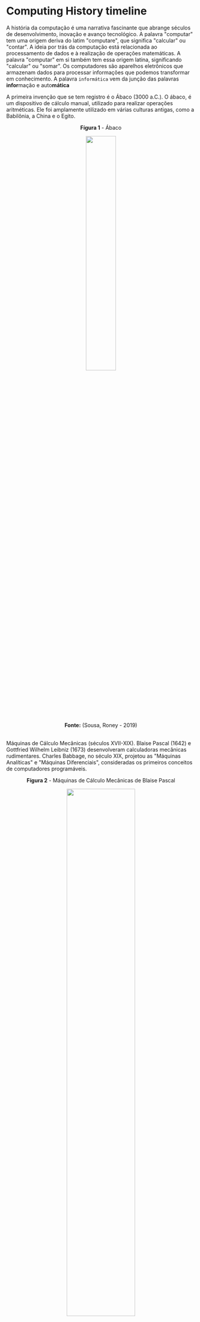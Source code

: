 # Computing History timeline

A história da computação é uma narrativa fascinante que abrange séculos de desenvolvimento, inovação e avanço tecnológico. A palavra "computar" tem uma origem deriva do latim "computare", que significa "calcular" ou "contar". A ideia por trás da computação está relacionada ao processamento de dados e à realização de operações matemáticas. A palavra "computar" em si também tem essa origem latina, significando "calcular" ou "somar". Os computadores são aparelhos eletrônicos que armazenam dados para processar informações que podemos transformar em conhecimento. A palavra `informática` vem da junção das palavras **infor**mação e auto**mática**

A primeira invenção que se tem registro é o Ábaco (3000 a.C.). O ábaco, é um dispositivo de cálculo manual, utilizado para realizar operações aritméticas. Ele foi amplamente utilizado em várias culturas antigas, como a Babilônia, a China e o Egito.

<div align="center">
    <p><b>Fígura 1</b> - Ábaco</p>
    <img src="image-15.png" height=40% width=40%/> 
    <div><b>Fonte:</b> (Sousa, Roney - 2019)</div>
</div>
<br/>

Máquinas de Cálculo Mecânicas (séculos XVII-XIX). Blaise Pascal (1642) e Gottfried Wilhelm Leibniz (1673) desenvolveram calculadoras mecânicas rudimentares. Charles Babbage, no século XIX, projetou as "Máquinas Analíticas" e "Máquinas Diferenciais", consideradas os primeiros conceitos de computadores programáveis.

<div align="center">
    <p><b>Fígura 2</b> - Máquinas de Cálculo Mecânicas de Blaise Pascal</p>
    <img src="image-16.png" height=60% width=60%/> 
    <div><b>Fonte:</b> ( Gugik, Gabriel - 2019)</div>
</div>
<br/>

<div align="center">
    <p><b>Fígura 3</b> - Máquinas de Cálculo Mecânicas de Leibniz</p>
    <img src="image-17.png" height=60% width=60%/> 
    <div><b>Fonte:</b> ( Gugik, Gabriel - 2019)</div>
</div>
<br/>

<div align="center">
    <p><b>Fígura 4</b> - Tabuladora  de Herman Hollerith</p>
    <img src="image-19.png" height=40% width=40%/> 
    <div><b>Fonte:</b> ( Gugik, Gabriel - 2019)</div>
</div>
<br/>

<div align="center">
    <p><b>Fígura 5</b> - Máquinas analítica de Charles Babbage</p>
    <img src="image-18.png"/> 
    <div><b>Fonte:</b> ( Gugik, Gabriel - 2019)</div>
</div>
<br/>

Teoria da Computação (1930): O matemático britânico Alan Turing formulou a Máquina de Turing, um modelo teórico de um computador, que desempenhou um papel crucial na fundação da ciência da computação.

Segunda Guerra Mundial (1939-1945): Durante a guerra, os britânicos desenvolveram a Colossus, a primeira máquina de computação eletrônica, para decifrar códigos alemães. Nos EUA, o ENIAC (Electronic Numerical Integrator and Computer) foi concluído em 1945, sendo o primeiro computador eletrônico de grande escala.

Era dos Transistores (década de 1950): Os transistores, mais eficientes e confiáveis do que as válvulas, começaram a substituir esses componentes nos computadores. Isso resultou em computadores menores, mais rápidos e mais acessíveis.

Desenvolvimento de Linguagens de Programação (década de 1950): Linguagens como Fortran e COBOL foram desenvolvidas para facilitar a programação e tornar os computadores mais acessíveis a uma gama maior de pessoas.

Era dos Circuitos Integrados (década de 1960): A invenção dos circuitos integrados permitiu que muitos componentes eletrônicos fossem integrados em um único chip, aumentando ainda mais a potência dos computadores e reduzindo seu tamanho.

Desenvolvimento dos Microprocessadores (década de 1970): A Intel lançou o primeiro microprocessador, o Intel 4004, em 1971, marcando o início da era dos computadores pessoais.

Computadores Pessoais (década de 1980): O lançamento do IBM PC em 1981 popularizou os computadores pessoais. A Apple também lançou o Macintosh na mesma época.

Expansão da Internet (década de 1990): O surgimento da World Wide Web e o desenvolvimento de navegadores como o Netscape Navigator tornaram a Internet amplamente acessível ao público.

Era Moderna (século XXI): Avanços contínuos em hardware e software levaram ao desenvolvimento de dispositivos móveis, computação em nuvem, inteligência artificial, aprendizado de máquina e tecnologias emergentes.

Essa é uma visão geral simplificada, e a história da computação é repleta de inovações, contribuições e avanços de inúmeras pessoas ao redor do mundo. O campo continua a evoluir rapidamente, moldando a maneira como vivemos, trabalhamos e nos comunicamos.

Os computadores gigantes que ocupavam salas inteiras e necessitavam do auxílio de humanos nasceram lá pela década de 1950. Nessas primeiras máquinas, as tarefas eram realizadas por técnicos, os quais ditavam o que seria realizado através do próprio hardware.

<div align="center">
    <p><b>Fígura 6</b> - Eniac</p>
    <img src="image.png" height=90% width=90%/> 
    <div><b>Fonte:</b> (Wikipedia)</div>
</div>
<br/>

<div align="center">
    <p><b>Fígura 7</b> - Eniac</p>
    <img src="image-20.png" height=90% width=90%/> 
    <div><b>Fonte:</b> (Wikipedia)</div>
</div>
<br/>

Um funcionário era contratado especialmente para ativar e desativar chaves, as quais serviam para indicar se um componente devia ficar ligado ou desligado. Ao desligar uma chave, por exemplo, a informação corria por metros ou quilômetros de fio e acendia uma luz, indicando que determinada função estava desativada.

Nessa época, era comum que uma pessoa projetasse e programasse um computador. Apesar de funcionar para as tarefas necessárias, esses PCs necessitavam sempre da intervenção humana e não podiam usar rotinas programadas. A história mudou com o primeiro SO.

1969 - UNIX
Disponível
Código fechado
Na década de 1960, uma equipe de desenvolvedores da AT&T Bell Labs resolveu trabalhar em um software mais objetivo e simplificado do que aquele que era utilizado nos mainframes da época. Após alguns anos, mais precisamente em 1969, o resultado foi o sistema operacional proprietário apelidado de UNIX (Serviço de Computação e Informação Uniplexada).

De início, o sistema foi programado especificamente para um tipo de máquina, mas, em 1973, o software foi recodificado para a linguagem C. Apesar de se tratar de um software com código fechado, a AT&T forneceu cópias para universidades.

1977 - BSD
Indisponível
Inicialmente: código fechado
Atualmente: código aberto
Em 1977, o UNIX teve seu primeiro descendente. Ainda que tivesse características próprias, o BSD estava claramente ligado com seu antecessor, visto que utilizava parte do código-fonte e do design do sistema que foi criado pela AT&T. De início, o sistema era apenas uma extensão do UNIX e agregava algumas poucas funcionalidades.

Assim como seu “pai”, o BSD também adotou a ideia do código fechado (algo que foi mudado décadas depois), mas isso não era exatamente um problema, visto que ele era voltado para o uso em universidade e máquinas de grande porte.

1978 - Apple DOS
Indisponível
Código fechado
O primeiro sistema operacional da Apple veio para equipar os computadores Apple II. Como o próprio nome sugere, este era um sistema que funcionava em discos (época em que não existiam os HDs).

Esse software, que foi desenvolvido por terceiros, era bem rudimentar e contava apenas com alguns componentes básicos: um gerenciador de arquivos, um catálogo, funções para abrir e remover dados, um programa de inicialização e alguns outros elementos.

1979 - Atari DOS
Indisponível
Código fechado
Você provavelmente deve associar este nome com o video game, mas o nome também foi usado para batizar o sistema e os computadores da famosa fabricante de consoles. O software Atari DOS foi usado em toda a família de computadores domésticos de 8-bits da marca.

Assim como os demais sistemas da época, o Atari DOS era muito limitado e trazia algumas ferramentas bem básicas no menu principal. Ele recebeu uma série de atualizações ao longo dos anos, mas seus códigos não chegaram até a atualidade.

1980 - Apple SOS
Indisponível
Código fechado
Com o sucesso de vendas do Apple II, a fabricante, naturalmente, resolveu apostar no Apple III e, consequentemente, necessitou de um sistema evoluído para conquistar o consumidor. Na época, a Maçã optou por um sistema um pouco diferente do antecessor, mas as mudanças não foram tão significativas.

1980 – Xenix
Indisponível
Código fechado
Antes de sequer pensar no MS-DOS, a Microsoft trabalhou um tanto com o Unix. Na verdade, a empresa não desenvolveu o sistema, sendo que todo o desenvolvimento foi feito pela AT&T. Ainda em 1980, a empresa lançou o Xenix para os computadores Zilog Z8000 (os primórdios das máquinas de 16 bits).

Com o passar do tempo, o Xenix se tornou um dos sistemas Unix mais usados por usuários domésticos. Após alguns anos, a Microsoft vendeu os direitos para terceiras (como a Intel e a SCO), pois resolveu trabalhar com o 86-DOS.

1980 - 86-DOS (Q-DOS)
Indisponível
Código fechado
Como o próprio nome sugere, este foi um sistema operacional desenvolvido especialmente para os processadores Intel 8086. Desenvolvido pela Seattle Computer Products, este software não durou muito, pois a Microsoft comprou a ideia e resolveu transformá-lo no MS-DOS.

1981 - MS-DOS / IBM PC DOS
Indisponível
Código fechado
Como você bem deve imaginar, desde os tempos mais primórdios a Microsoft trabalha apenas com softwares. No início, a empresa fez uma parceria com a IBM para vender seu sistema junto com os PCs da empresa.

<div align="center">
    <p><b>Fígura 7</b> - Eniac</p>
    <img src="image-1.png" height=90% width=90%/> 
    <div><b>Fonte:</b> (Wikipedia)</div>
</div>
<br/>

O software foi muito bem aceito e recebeu modificações ao longo dos anos. Já na versão 2.0, o MS-DOS suportava HDs de 10 MB e estrutura de arquivos “em árvore”. Na próxima etapa, a Microsoft adicionou o FAT16 e suporte para redes. Assim foi o começo do que hoje é o Windows.

1981 – Pilot
Indisponível
Código fechado
A Apple e a Microsoft estavam fazendo grandes progressos com seus softwares, mas foi a Xerox que lançou o primeiro sistema operacional com interface gráfica. A empresa criou o mouse e lançou o Xerox Star para oferecer uma experiência completa para o consumidor.

Apesar de fazer um progresso significativo, o sistema Pilot não foi um sucesso comercial, talvez porque ele era algo isolado e custava muito caro.

1982 – SunOS
Indisponível
Código fechado
Usando o BSD como base, a Sun Microsystems criou seu próprio sistema operacional. O software foi desenvolvido para ser comercializado junto aos servidores e estações de trabalho criados pela companhia. Ele durou um bom tempo e continuou evoluindo, até que a desenvolvedora mudou seu nome para Solaris.

1983 - Apple ProDOS
Indisponível
Código fechado
Depois de tantos projetos, a Apple lançou um sistema mais profissional. Esse novo software foi baseado no Apple SOS e teve alguns problemas que outros sistemas não apresentavam. Todavia, com o lançamento da suíte AppleWorks, a Maçã conseguiu chamar a atenção dos consumidores.

1983 - Lisa OS
Indisponível
Código fechado
Também baseado no antigo Apple SOS, este sistema chegou com uma série de correções e impressionou com sua capacidade de trabalhar com múltiplas tarefas e o recurso de memória virtual. Esses foram aspectos importantes para o software funcionar bem com uma interface gráfica revolucionária.

Além de oferecer as típicas características que existiam no Pilot, o Lisa OS chegou para tornar a usabilidade mais agradável para quem usava o computador em casa. Com um menu superior, a Apple conseguiu conquistar o público.

1984 - HP-UX
Disponível
Código fechado
A Hewlett-Packard já estava há alguns anos no ramo da computação, mas ela demorou a apostar em um sistema operacional próprio. O HP-UX foi o primeiro a trazer um gerenciador de unidades lógicas e listas de controle de acesso. O sistema deu certo e até hoje é uma plataforma Unix disponível para grandes servidores.

1984 - Mac OS
Indisponível
Código fechado
Depois de acertar na interface, a Apple resolveu simplificar as coisas para o consumidor. Muitos dos comandos que amedrontavam os usuários foram removidos e substituídos por gestos do mouse. Este era o começo da era dos computadores “amigáveis”. O Mac OS (que originalmente tinha o nome de System) foi a base do longo sucesso da Apple.

1985 – AmigaOS
Disponível
Código fechado
A Apple estava dominando, mas a Amiga entrou de cabeça nos negócios com seu sistema proprietário. Os computadores com AmigaOS inclusive chegaram ao Brasil. Eles eram equipados com processadores Motorola e eram bem diferentes de tudo o que existia.

![Alt text](image-2.png)
(Fonte da imagem: Reprodução/AmigaOS)

Mesmo sendo um novato, em suas primeiras versões, o sistema já oferecia interface gráfica. Ele não devia muita coisa para os concorrentes, mas a corrida era difícil na época. Apesar de não ser um estouro de vendas, o AmigaOS existe até hoje e funciona em máquinas com arquitetura PowerPC.

1985 - Windows 1.0
Indisponível
Código fechado
Correndo atrás do prejuízo, a Microsoft lançou seu primeiro sistema com interface gráfica e suporte para múltiplas tarefas. O software da MS copiou algumas coisas do Macintosh, mas ele era bem diferente em diversos aspectos. Este sistema rodava sobre o MS-DOS, mas já trazia alguns drivers avançados para melhorar a usabilidade.

1985 - RISC/os
Indisponível
Código compartilhado
Após diversos sistemas baseados no Unix, alguns começaram a misturar elementos do código-base com os de outros softwares. O RISC/os, por exemplo, trazia elementos do BSD e algumas características do UNIX. Este foi um dos primeiros sistemas com arquitetura de 64 bits, mas ele não deu muito certo e logo foi descontinuado.

1986 – GEOS
Disponível
Código fechado
Conforme os anos passavam, mais empresas adotaram a ideia da interface gráfica para sistemas. O GEOS foi um software da Berkeley Softworks que equipou computadores Commodore. Ele já vinha com um processador de textos e um programa para desenhos. O último descendente deste SO apareceu em 2009, mas ele ainda é muito rudimentar.

1986 - LynxOS
Disponível
Código fechado
Tentando fugir do trivial, este sistema chegou para oferecer processamento de operações em tempo real. Em vez de usar dados temporários, o LynxOS trabalhava para oferecer resultados imediatos. Ele é um sistema bem comum para aviação, telecomunicações, controle de processos industriais e outras atividades.

1987 - MINIX
Disponível
Código aberto
Depois de tantas versões do Unix voltadas a grandes empresas e sistemas domésticos, um homem chamado Andrew S. Tanenbaum lançou um software simplificado para fins educacionais. O MINIX foi uma das inspirações para o lançamento do aclamado Linux.

1987 - OS/2
Indisponível
Código fechado
Depois do MS-DOS e do Windows, a Microsoft e a IBM estavam pensando em lançar um sistema mais evoluído. O Operating System/2 trazia uma interface gráfica mais evoluída. Ele foi criado especialmente para os novos computadores da IBM e depois de algum tempo a Microsoft saiu do projeto.

1987 - Windows 2.0
Indisponível
Código fechado
Enquanto dava alguma atenção ao OS/2, a Microsoft ainda desenvolvia em paralelo o Windows 2.0. A nova versão do sistema começava a dar alguns passos para chegar ao que conhecemos hoje. Agora, as janelas podiam se sobrepor umas às outras e já existiam os recursos maximizar e minimizar.

1988 - A/ROSE e System 6
Indisponível
Código fechado
A Apple continuou investindo em seu sistema, mas o System 6 não foi o melhor movimento da empresa. Ele trouxe alguns recursos pouco inteligentes (como o MacroMaker que servia para automatizar as atividades) e não mostrou grande evolução.

Ao mesmo tempo, a Apple apostou em um sistema que rodava na plataforma de coprocessamento do Macintosh. O A/ROSE deveria facilitar a introdução de novos hardwares nos computadores da Maçã, mas, infelizmente, o sistema tinha uma série de problemas.

1989 – NeXTSTEP
Indisponível
Código fechado
Depois que saiu da Apple, Steve Jobs fundou a NeXT. Sua nova empresa desenvolveu o sistema NeXTSTEP, o qual era baseado no Unix e contava com códigos do BSD. O sistema já vinha com interface gráfica, um dock (tal qual o dos futuros sistemas da Apple), widgets 3D, comandos para arrastar itens e ícones totalmente coloridos. Esse foi o começo do OS X.

![Alt text](image-3.png)
(Fonte da imagem: Reprodução/Wikipedia)

1990 - Windows 3.0
Indisponível
Código fechado
O Windows 3.0 apresentou algumas evoluções, principalmente no que diz respeito ao suporte de hardware. Este sistema era capaz de trabalhar com os processadores Intel 8086/8088, 80286 e 80386. Além disso, ele era compatível com adaptadores gráficos de 256 cores. Foi um sistema usado por muitos brasileiros.

1991 - Linux
Disponível
Código aberto e livre
Finalmente, depois de vinte e tantos anos de história, nasceu o Linux. Apesar de não ser o sistema preferido de muitos, o pinguim foi um dos mais importantes da história, visto que trazia código livre e aberto.

De início, o sistema de Linus Torvalds aproveitou bibliotecas e aplicações do GNU. O curioso desse sistema é que ele não se popularizou como uma plataforma única. Desde o começo, Torvalds distribuiu o Kernel do sistema de forma gratuita, garantindo que diversos outros sistemas pudessem ser desenvolvidos e oferecer novas experiências para os usuários.

![Alt text](image-4.png)
(Fonte da imagem: Divulgação/Larry Ewing, Simon Budig, Anja Gerwinski)

O Linux continua em desenvolvimento constante, sendo que seu núcleo principal é atualizado para englobar novas tecnologias e melhorias. O principal destaque desse software é que ele somente evoluiu e não precisou se preocupar com interface gráfica e outros adicionais. Atualmente, o sistema está na versão 3.11.

1991 - System 7
Indisponível
Código fechado
O lançamento do System 7 (ou Mac OS 7) foi uma etapa importante na história da Apple. Esse sistema já veio consolidado e agregou uma série de novos recursos para o utilizador. Graças à evolução também dos componentes de hardware e periféricos, esse software agradou aos consumidores. Ele foi o primeiro sistema da Apple a ser disponibilizado em CD.

1991 - BeOS
Disponível (como Haiku)
Código fechado
Pensando nas possibilidades de explorar arquivos de multimídia e trabalhar com imagens e vídeos, a Be desenvolveu o BeOS. O sistema da Be veio para competir diretamente com o Windows e o Mac OS. Assim como os concorrentes, ele também trabalhava com janelas, menus e outros recursos. O projeto acabou, mas ele continua disponível como Haiku.

1991 - Workplace OS
Indisponível
Código fechado
De tempos em tempos, a IBM tentava criar novos sistemas para seus computadores. Desta vez, a companhia apostou em uma plataforma para rodar quase tudo. O Workplace OS era capaz de executar programas de DOS, OS/2, AIX, Windows e outros.

Ele era baseado na arquitetura PowerPC e trazia parte dos códigos do UNIX. Foi descontinuado devido ao desempenho insatisfatório e à baixa aceitação do público.

1992 - Windows 3.1
Indisponível
Código fechado
O Windows 3.1 uma interface de rede mais bem desenvolvida, com melhor suporte para a execução de arquivos multimídia e fontes TrueType. Em apenas dois meses, a versão 3.1 vendeu 3 milhões de cópias. Ele foi um sistema muito popular no Brasil na década de 1990.

1992 – Solaris
Disponível
Código fechado
Dando continuidade ao SunOS, a Sun Microsystems lançou o Solaris. O novo sistema também era baseado no UNIX e, para dar continuidade a sua ideia original, a Sun continuou focando em servidores e estações de trabalho. Assim como os demais sistemas, o Solaris trazia uma interface gráfica própria e um ambiente de trabalho evoluído.

1993 – Debian
Disponível
Código aberto e livre
Dois anos depois do nascimento do Linux, surgiu um dos maiores sistemas de todos os tempos. O Debian chegou com os dois pés no peito das companhias gigantes mostrando tudo que o Pinguim tinha a oferecer. O sistema da Debian Project reunia o Kernel do Linux (uma adaptação de uma versão prévia conhecida com SLS) e as ferramentas do GNU.

Um dos grandes destaques dele foi o apoio às mais diferentes arquiteturas. O Debian roda em x86, x64, PowerPC, SPARC, ARM, MIPS, S390 e IA-64. Devido à versatilidade, o sistema ganhou muitos descendentes, incluindo o Ubuntu. Atualmente, ele tem uma base gigante de dados e pode se adaptar facilmente a quaisquer necessidades. É um dos sistemas Linux mais usados.

1993 – FreeBSD, NetBSD
Disponível
Código aberto
Nessa época, a corrida de sistemas operacionais estava cada vez mais insana. Todos tinham novas ideias e queriam entrar no mercado. Em 1993, a Berkeley Software Distribution lançou o NetBSD, e a companhia The FreeBSD Project disponibilizou o FreeBSD. Os dois sistemas ainda existem e são gratuitos.

1993 – Slackware
Disponível
Código aberto e livre
Paralelamente com o Debian, nasceu outra grande versão do Linux. O Slackware também era baseado no SLS e no Kernel do Linux. Ele chegou para oferecer facilidade com alguns scripts. Considerando o longo tempo de evolução, essa distribuição também tem uma enorme base de dados e ganhou muitos descendentes.

1994 - Copland (System 8)
Indisponível
Código fechado
A oitava versão do sistema da Apple viria para trazer mais segurança e melhorar o sistema multitarefa. Ocorre, no entanto, que o software teve uma vida muito curta, visto que a Apple logo adquiriu a NeXT e começou a trabalhar em um novo sistema.

1994 - SUSE
Disponível
1995 - Red Hat
Disponível
1995 - Windows 95
Indisponível
Código fechado
O Windows 95 foi tão importante que acabou definindo alguns padrões. A forma como o desktop é organizado, a qual ainda é utilizada no Windows 7 e 8, o Menu Iniciar (que só foi removido na última versão do Windows), a barra de tarefas e o Windows Explorer foram novidades que facilitaram a utilização do sistema.

![Alt text](image-5.png)
(Fonte da imagem: Reprodução/Wikipedia)

Depois de algumas atualizações, o Windows 95 passou a suportar a leitura de dispositivos USB, o navegador Internet Explorer (que jamais saiu do sistema da Microsoft) e outras funções. Este sistema foi o responsável por tornar o Windows o sistema mais usado do mundo.

1996 - Rhapsody
Indisponível
Código fechado
Enquanto trabalhava no NeXTSTEP, a Apple resolveu lançar um sistema intermediário para agradar seus usuários. O Rhapsody era um software adaptado do OPENSTEP e tinha uma interface muito parecida com a do Mac OS. Sua vida não foi tão curta, pois a empresa demorou em lançar o OS X

1997 - Symbian
Disponível
Um dos primeiros sistemas mobile foi o Symbian. Ele equipou uma série de celulares da Nokia e de outras fabricantes. Durante mais de dez anos, o software foi atualizado para se adaptar as tendências mais recentes. O sistema acabou morrendo (mas ainda há suporte) nas mãos da Nokia.

1998 - Windows 98
Indisponível
Substituindo o Windows 95, a nova versão do sistema também era capaz de rodar programas de 16 e 32 bits. Seus principais diferenciais eram o suporte já nativo para dispositivos USB e para drivers mais avançados. Além disso, ele vinha com o DirectX 5, que garantia a execução de jogos mais avançados.

1998 - Mandrake (Mandriva)
Disponível
1999 - Windows 98 SE
Indisponível
Código fechado
Como o próprio nome sugere, a Segunda Edição do Windows 98 veio para corrigir as falhas do antecessor. As melhorias foram realizadas na comunicação de rede, no suporte para drivers e na atualização do DirectX.

1999 - Yellow Dog Linux
Disponível
Apesar de ser desconhecido por muitos, o Yellow Dog Linux é um sistema de código aberto e livre que continua bem vivo. Essa versão do Pinguim é exclusiva para arquiteturas PowerPC. Ele utiliza boa parte do código do Red Hat e traz alguns softwares instalados por padrão.

![Alt text](image-6.png)
(Fonte da imagem: Reprodução/Wikipedia)

Devido a sua arquitetura, o sistema precisa usar versões alternativas do Flash e de outros programas. Esse foi também um dos poucos sistemas Linux que funcionava perfeitamente no PlayStation 3. A última versão, lançada em 2012, ainda contava com o Kernel 2.6 do Linux.

2000 - Windows 2000
Indisponível
Código fechado
Desenvolvido especialmente para servidores e clientes de rede, o Windows 2000 (NT 5.0) suportava o NTFS 3.0, sistema de encriptação de arquivos e outros recursos avançados. Ele foi substituído pelo Windows 2003.

2000 - Windows ME
Indisponível
Código fechado
A Microsoft vinha acertando em suas apostas, mas ela provou que podia dar grandes mancadas. O Windows ME foi o sistema com a maior quantidade de bugs que a empresa lançou. Além de ser lento, ele focava apenas em alguns recursos visuais que não ajudaram o sistema a ficar vivo por muito tempo.

2000 - Knoppix
Disponível
Entre tantas versões de Linux, o Knoppix recebeu certa atenção na época de seu lançamento. Baseado no Debian, o sistema chegou para oferecer os recursos do sistema livre sem a necessidade de realizar uma instalação. Bastava colocar o CD do Knoppix no PC e começar a desfrutar de um Linux muito leve.

2001 - Windows XP
Indisponível (suporte acaba a partir de 2014)
Código fechado
Devido ao desastre do Windows ME, a Microsoft caprichou no Windows XP. Este foi, provavelmente, o sistema mais usado por todos. Ele teve sua interface completamente remodelada, trouxe uma série de novos recursos para redes, DirectX 8.1, suporte avançado para múltiplos usuários, novos recursos de segurança e muito mais. Esse sistema ganhou muitas atualizações.

![Alt text](image-7.png)
(Fonte da imagem: Reprodução/Wikipedia)

2001 - OS X
Indisponível
Código fechado
Após tantos anos trabalhando em seu sistema próprio, a Apple finalmente lançou um sistema baseado no UNIX. O OS X veio para revolucionar a história da companhia. Desde o lançamento desse sistema, a Apple vem apenas realizando melhorias e não lançou uma versão totalmente nova.

O Mac OS X, como também era chamado, trazia memória protegida, o dock (semelhante ao que é usado até hoje), o terminal, um cliente de email, suporte para OpenGL e outros tantos recursos.

2002 - Gentoo Linux
Disponível
2003 - Fedora
Disponível
2003 - Kurumin
x86 e x64
Descontinuado
Código aberto
Entre tantas versões de Linux, uma, em específico, recebeu atenção especial dos brasileiros: o Kurumin. O sistema criado por Carlos E. Morimoto foi criado com base no Debian e aproveitou a característica de funcionamento direto pelo CD (algo que foi introduzido Knoppix).

Além dessa funcionalidade, o Kurumin ficou famoso por trazer alguns recursos automáticos. O sistema contava com o “ClicaAki” (o Painel de Controle do Kurumin), que, na verdade, era uma loja simplificada que baixava e instalava os programas em poucos cliques.

![Alt text](image-8.png)
(Fonte da imagem: Reprodução/Wikipedia)

Infelizmente, o Kurumin foi descontinuado em 2009. A última versão do sistema foi a NG 8, a qual era baseada no Ubuntu 8. Este foi um sistema que vai deixar saudades.

2004 - Ubuntu
i486, x86, x64 e ARM
Disponível
Atualizações em desenvolvimento
Código aberto e gratuito
Depois de 13 anos da invenção do Linux, nasce o sistema que, hoje, é o mais popular com a cara do Pinguim. Baseado no Debian, esse sistema deixou as coisas mais amigáveis para o usuário. O Ubuntu recebe duas atualizações anuais e conta com suporte avançado para os mais variados tipos de hardware (incluindo placas NVIDIA e AMD).

2004 - Mac OS X Tiger
IA-32, x86-64 e PowerPC
Disponível
Código fechado (com componentes de código aberto)
Este foi o primeiro sistema da Apple a suportar os processadores da Intel. Em quatro anos de desenvolvimento, a Maçã adicionou a seu sistema os seguintes recursos: Dashboard, Smart Folders, Spotlight e outras ferramentas.

2006 - Linux Mint
i486, x86 e x64
Disponível
Código aberto e gratuito
2006 - OpenSUSE
IA-32, x86 e x64
Disponível
Código aberto e gratuito
2006 - Windows Vista
IA-32, x86 e x64
Disponível
Código fechado
Tentando inovar, a Microsoft acabou dando outra mancada. O Windows Vista veio para criar uma nova experiência e atrair os usuários do Windows XP. Por conta de uma série de problemas de desempenho, o sistema não obteve sucesso na missão. Apesar disso, alguns recursos (como o Windows Search e o Windows Aero) foram inovações que ajudaram no desenvolvimento do sistema sucessor.

2007 - iOS
ARM e arquiteturas proprietárias
Disponível
Atualizações em desenvolvimento
Código fechado
A grande revolução no mercado de celular ocorreu quando a Apple lançou o famoso iPhone. Na época, não havia nada semelhante ao smartphone e sistema da Maçã. O iOS foi criado com base no OS X e introduziu ao mundo recursos de fácil uso. Recentemente, o sistema passou por uma reformulação em seu visual e continua dando passos largos na introdução de novos recursos.

2008 - OpenSolaris
SPARC, IA-32, x86, x64, PowerPC, System z on z/VM e ARM
Descontinuado
Código aberto e gratuito
2008 - Android
ARM, x86, MIPS e i.MX
Disponível
Atualizações em desenvolvimento
Código aberto (com drivers proprietários)
Anteriormente desenvolvido pela Android Inc., o Android foi adquirido pela Google ainda em 2005. De lá para cá, a gigante das buscas veio trabalhando para conquistar o mercado móvel. Hoje, o Android é o sistema portátil mais usado do mundo, sendo que ele vem ganhando destaque por ser pioneiro no lançamento de diversos recursos. A versão mais recente é a 4.3, que já traz suporte para o Open GL ES 3.0.

2009 - WebOS
ARM
Disponível
Código aberto
2009 - Windows 7
IA-32, x86 e x64
Disponível
Código fechado
Considerando as decepções do Windows Vista, a Microsoft novamente resolveu correr atrás do prejuízo. O Windows 7 vem para corrigir todos os problemas do antecessor e oferecer desempenho acima de tudo. O sistema não alcançou a apreciação que o Windows XP teve, mas conseguiu conquistar o público.

2009 - Mac OS X Snow Leopard
x86 e x64
Disponível
Código fechado (com componentes de código aberto)
Diferente das atualizações prévias do OS X, o Snow Leopard veio para melhorar a programação básica do sistema. O Finder e o Safari ficaram mais rápidos e o sistema apresentou respostas imediatas. Parte dessa evolução foi o término do suporte para a arquitetura PowerPC.

2010 - Windows Phone
ARM
Disponível
Código fechado
Depois de insistir longos anos no Windows Mobile (que era apenas uma versão mal-adaptada do sistema para desktop), a Microsoft remodelou seu sistema para portáteis. O Windows Phone conta com ícones grandes, tiles, um design muito limpo e compatibilidade com APIs modernas para a execução de jogos tridimensionais.

(Fonte da imagem: Tecmundo/Baixaki)

2010 - Bada
ARM
Substituído pelo Tizen
Código misto (aberto e proprietário)
Cansada de usar sistemas genéricos, a Samsung tentou criar um para sua linha especial de aparelhos. A ideia não foi muito boa e a fabricante coreana cada vez mais vem apostando no Android. O sistema foi descontinuado para focar no desenvolvimento do Tizen.

2011 - Chrome OS
x86 e ARM
Disponível
Código aberto
Recursos na nuvem
Após conquistar o sistema de dispositivos móveis, a Google enxergou uma brecha no mercado de desktops. Em vez de insistir na computação local, a empresa criou um software que utiliza recursos na nuvem. O Chrome OS é desenvolvido pela Google e está disponível nos Chromebooks, mas há uma versão de código aberto chamada Chromium OS que pode ser testada em outros computadores.

2011 - Mac OS X Lion
x86 e x64
Disponível
Código fechado (com componentes de código aberto)
Aproveitando algumas características do iOS, a Apple evoluiu o sistema para computadores. No Lion, o Launchpad foi um dos grandes recursos que facilitou o acesso às aplicações. Outra novidade foi o salvamento automático do estado do computador e dos documentos.

(Fonte da imagem: Reprodução/Apple)

2012 - Tizen
x86 e ARM
Disponível
Código misto (aberto e proprietário)
Depois de tentar batalhar no segmento móvel apostando no Bada, a Samsung resolveu apostar em um projeto mais ousado. Desenvolvido em parceria com a Intel e a Linux Foundation, o Tizen promete oferecer bom desempenho, compatibilidade com aplicativos de Android e interface agradável. Confira nossas primeiras impressões clicando aqui.

2012 - Windows 8
x86, x64, IA-32 e ARM
Disponível
Atualizações em desenvolvimento
Código fechado
Pensando em migrar para o setor dos tablets e revolucionar a forma como as pessoas usam os PCs, a Microsoft apostou em uma reformulação de seu sistema. Aproveitando elementos do Windows Phone, o novo Windows 8 trouxe um novo Menu Iniciar. Além disso, ele mantém a compatibilidade com os antigos programas e traz suporte para novos apps.

(Fonte da imagem: Reprodução/Microsoft)

2013 - Ubuntu Touch
x86 e ARM
Em desenvolvimento
Código aberto
Tal qual a Microsoft, a Apple e a Google, a equipe do Ubuntu também decidiu criar seu próprio sistema para smartphones e tablets. O Ubuntu Mobile OS (também conhecido como Ubuntu Touch) impressionou com seu visual inovador e funcionalidades que podem garantir experiências similares entre diferentes dispositivos. O sistema deve ser lançado em breve.

2013 - Firefox OS
ARM
Em desenvolvimento
Código aberto
Depois de tantos anos trabalhando com navegadores, a Mozilla entra de cabeça no mercado mobile. O Firefox OS é um sistema enxuto focado em HTML5 que visa conquistar os consumidores que buscam smartphones mais baratos. Você pode conferir nossas primeiras impressões clicando aqui.

(Fonte da imagem: Reprodução/Mozilla)

2013 - Xbox OS
x86
Em desenvolvimento
Código fechado
Adotando parte do código do Windows, o Xbox OS será o sistema que equipará o Xbox One. Ainda não há detalhes precisos sobre o software deste video game, mas é sabido que ele terá seu código enxuto para focar na execução do Direct3D e nos recursos especiais do console.

2013 - Orbis OS
x86
Em desenvolvimento
Código fechado
Encerrando nosso artigo, temos outro sistema voltado a video games. Apesar de ainda não estar disponível para público, já temos alguns detalhes sobre o Orbis OS. O sistema do PlayStation 4 será baseado no FreeBSD e vai oferecer ferramentas incrivelmente adaptadas para a jogatina, edição de vídeos e conectividade com a web.

## SO Unix

A história do Unix remonta à década de 1960, no Laboratório Bell da AT&T (American Telephone and Telegraph Company), nos Estados Unidos. O desenvolvimento do Unix está fortemente ligado aos nomes de Ken Thompson, Dennis Ritchie, e outros colaboradores do laboratório. Aqui estão os principais marcos na história do Unix:

Início (1960-1970):

Em 1969, Ken Thompson iniciou o desenvolvimento do Unix no Laboratório Bell da AT&T. Ele estava inicialmente trabalhando em um projeto chamado Multics (Multiplexed Information and Computing Service), mas devido a limitações e restrições, ele começou a trabalhar em seu próprio sistema operacional.
Desenvolvimento (1970-1973):

Ken Thompson e Dennis Ritchie, entre outros, continuaram a desenvolver o Unix. Eles reescreveram o sistema em linguagem de programação C, o que facilitou a portabilidade do sistema para diferentes arquiteturas de hardware. A mudança para C também permitiu um desenvolvimento mais eficiente e rápido do sistema.
Versões e Distribuições (1973-1983):

A primeira versão do Unix foi lançada internamente no Laboratório Bell em 1971. A terceira versão, conhecida como Unix V3, foi amplamente distribuída em universidades e instituições de pesquisa. As versões subsequentes (V4, V5, etc.) seguiram, e o Unix ganhou popularidade entre acadêmicos e pesquisadores.
BSD Unix (1977):

A Universidade da Califórnia em Berkeley começou a desenvolver sua própria versão do Unix chamada BSD (Berkeley Software Distribution). O BSD Unix trouxe várias melhorias e adições ao sistema operacional.
GNU Project (1983):

Richard Stallman iniciou o Projeto GNU para desenvolver um sistema operacional completamente livre e de código aberto. Embora o kernel do GNU tenha demorado a ser desenvolvido, o projeto GNU incluiu muitos utilitários e ferramentas que se tornaram componentes essenciais do Unix.
GNU/Linux (1991):

Linus Torvalds lançou o kernel Linux em 1991. O Linux combinado com as ferramentas do Projeto GNU resultou em uma versão funcional do sistema operacional tipo Unix conhecido como GNU/Linux.
Comercialização e Variedades (1980s-1990s):

Empresas começaram a comercializar versões do Unix, cada uma com suas implementações e modificações. Entre as variantes comerciais estão o System V, HP-UX, AIX, Solaris, entre outros.
Padronização (1980s-1990s):

Várias tentativas foram feitas para padronizar o Unix, resultando nas especificações POSIX (Portable Operating System Interface) que buscavam garantir a compatibilidade entre diferentes implementações de Unix.
Open Source e Linux (1990s-2000s):

O movimento open source ganhou força, e o Linux se tornou uma opção popular de sistema operacional Unix-like. Empresas como a Red Hat e a SuSE surgiram para oferecer suporte comercial ao Linux.
Unix Hoje:

O Unix continua a ser uma influência significativa no desenvolvimento de sistemas operacionais. Suas ideias e princípios estão presentes em muitos sistemas, incluindo os sistemas operacionais BSD, GNU/Linux, macOS e outros. O Unix também desempenhou um papel fundamental na evolução da internet e no desenvolvimento de tecnologias relacionadas.

### GNU Bash

Acrônimo para "Bourne-Again SHellBash ou Shell foi idealizado por Steven Bourne em 1977. Anos depois, mais exatamente em 1984, quando o Projeto GNU precisava clonar o Unix, a equipe liderada por Brian Fox precisou de um shell.
GNU Bash ou simplesmente Bash é um interpretador de comandos, um entre os diversos tradutores entre o usuário e o sistema operacional conhecidos como shell. Acrônimo para "Bourne-Again SHell", o Bash é uma evolução retro-compatível muito mais interativa do Bourne Shell.

## SO Minix

O MINIX é um sistema operacional de computador de código aberto, baseado em Unix-like, criado pelo professor Andrew S. Tanenbaum na década de 1980. A história do MINIX está intimamente ligada à discussão sobre o design de sistemas operacionais e à famosa correspondência conhecida como a "tanenbaum-torvalds debate" entre Andrew S. Tanenbaum e Linus Torvalds, o criador do Linux.

Aqui estão alguns marcos importantes na história do MINIX:

Início do Desenvolvimento (1987): Andrew S. Tanenbaum começou a desenvolver o MINIX como um sistema operacional educacional para ensinar os princípios de sistemas operacionais aos alunos da Universidade Livre de Amsterdã.

Versão 1.0 (1987): A primeira versão do MINIX foi lançada como um livro chamado "Operating Systems: Design and Implementation", escrito por Tanenbaum. O livro incluía o código-fonte do MINIX, permitindo que os leitores o utilizassem e explorassem.

A Tanenbaum-Torvalds Debate (1992): Em uma série de postagens em grupos de discussão na Usenet, Tanenbaum e Linus Torvalds, criador do Linux, debateram sobre as abordagens de design de seus sistemas operacionais. Torvalds argumentou a favor de um núcleo monolítico (como no Linux), enquanto Tanenbaum defendeu a abordagem microkernel do MINIX.

MINIX 2 (1997): Tanenbaum lançou a versão 2 do MINIX, que incluía melhorias significativas e suporte para mais hardware. No entanto, ainda era principalmente usado para fins educacionais e não tinha a mesma visibilidade que o Linux.

MINIX 3 (2005): Uma versão mais recente do MINIX, conhecida como MINIX 3, foi lançada. Esta versão foi projetada com um foco em confiabilidade e segurança, sendo adequada para sistemas embarcados e aplicações críticas.

Impacto Educacional: Ao longo dos anos, o MINIX teve um impacto significativo na educação em ciência da computação, sendo usado em cursos de sistemas operacionais para ensinar conceitos fundamentais aos estudantes.

MINIX 3 no Livro-Texto (2016): O livro-texto "Operating Systems: Principles and Practice" de Tanenbaum e Herbert Bos foi lançado, destacando o MINIX 3 como um sistema operacional moderno e confiável.

Licença BSD (2019): Em 2019, Tanenbaum mudou a licença do MINIX 3 para a Licença BSD para permitir uma colaboração mais ampla e facilitar a integração do MINIX com outros projetos.

Embora o MINIX nunca tenha alcançado a mesma popularidade que o Linux, ele desempenhou um papel importante na educação em sistemas operacionais e contribuiu para o debate sobre arquiteturas de sistemas operacionais.

https://www.minix3.org/

Linux

A história do Linux remonta ao início da década de 1990, com o surgimento de um jovem estudante finlandês chamado Linus Torvalds. Linus estava cursando ciência da computação na Universidade de Helsinki e, insatisfeito com o sistema operacional que usava, decidiu criar seu próprio kernel. O kernel é a parte central de um sistema operacional, responsável por gerenciar os recursos do hardware.

Em 1991, Linus lançou a primeira versão do kernel do Linux, chamada de versão 0.01. Ele compartilhou seu trabalho de forma gratuita na Internet, incentivando outros desenvolvedores a contribuir para o projeto. Isso deu início a uma colaboração global que se expandiu rapidamente.

O sistema operacional em torno do kernel Linux foi construído usando o software GNU (GNU's Not Unix), um projeto de software livre iniciado por Richard Stallman. A combinação do kernel Linux com as ferramentas do projeto GNU formou o que é conhecido como sistema operacional Linux.

O modelo de desenvolvimento do Linux é baseado no código aberto, o que significa que o código-fonte do sistema operacional é livremente acessível e modificável por qualquer pessoa. Essa abordagem colaborativa permitiu que o Linux se desenvolvesse rapidamente, adaptando-se às necessidades de uma ampla variedade de usuários.

Ao longo dos anos, o Linux ganhou popularidade em diferentes áreas, desde servidores e dispositivos embutidos até sistemas de desktop. Diversas distribuições Linux foram criadas, como o Debian, Ubuntu, Red Hat, Fedora e muitas outras, cada uma adaptada para atender a diferentes requisitos e preferências dos usuários.

O Linux também é conhecido por ser estável, seguro e eficiente, tornando-se uma escolha popular para servidores e sistemas incorporados. Além disso, é frequentemente usado como sistema operacional principal em supercomputadores devido à sua capacidade de lidar com cargas de trabalho intensivas.

A filosofia do software livre e código aberto do Linux tem desempenhado um papel fundamental na sua disseminação e sucesso ao longo dos anos. O Linux continua a ser um dos sistemas operacionais mais influentes e amplamente utilizados no mundo da computação.

## IBM X Apple

A IBM tem uma longa história com sistemas operacionais, e um dos sistemas mais conhecidos associados à IBM é o IBM OS/360 e suas variantes. No entanto, nos computadores pessoais da IBM, como o IBM PC, o sistema operacional mais comum é o Microsoft Windows. A IBM também usa uma variedade de sistemas operacionais em seus servidores, como o IBM AIX (uma versão do Unix) e outros sistemas baseados em Linux.

A Apple, por outro lado, utiliza o sistema operacional macOS em seus computadores pessoais. O macOS é uma versão do Unix certificado pela Open Group. Anteriormente, a Apple também usava o sistema operacional Mac OS, que evoluiu para o macOS.

Se você puder fornecer mais detalhes ou esclarecer sua pergunta, ficarei feliz em ajudar da melhor maneira possível.

## Vale do Silício

O termo "Vale do Silício" refere-se a uma região geográfica localizada na parte sul da Baía de São Francisco, na Califórnia, nos Estados Unidos. Esta área é famosa por ser o centro global da tecnologia e inovação, abrigando muitas das maiores empresas de tecnologia do mundo.

O Vale do Silício é conhecido por ser o berço de várias empresas de tecnologia de renome, incluindo gigantes como Google, Apple, Facebook, Intel, Oracle e muitas outras. A região é um importante polo de inovação, pesquisa e desenvolvimento de tecnologia, e atrai empreendedores, investidores e profissionais de todo o mundo.

A história do Vale do Silício remonta à década de 1950, quando empresas como a Hewlett-Packard começaram a se estabelecer na área. A presença de universidades de prestígio, como a Universidade Stanford, também contribuiu para o desenvolvimento do Vale do Silício como um centro de inovação.

Além das empresas de tecnologia, o Vale do Silício também é conhecido por sua cultura empreendedora, onde startups e empresas de tecnologia emergentes buscam financiamento de investidores de risco para desenvolver e lançar novas ideias e produtos.

Em resumo, o Vale do Silício é uma região emblemática que desempenha um papel fundamental no avanço da tecnologia e da indústria de alta tecnologia.

## Os Celulares

A história do celular começa com seu primeiro lançamento em 1973, pelo engenheiro eletrônico Martin Cooper. Nos primeiros anos, os equipamentos pesavam muito e eram enormes, além de custarem gritantes US$ 4 mil. Hoje em dia, praticamente qualquer um pode ter um aparelho de baixo custo, pesando menos de 0,5 kg e menor do que a mão. Acompanhe com o TechTudo a história dos telefones celulares.

![Alt text](image-9.png)

Anos 80: os primeiros anos
O ex-empregado da Motorola Martin Cooper apresentou ao mundo o primeiro celular, o Motorola DynaTAC, em 3 de abril de 1974 (cerca de um ano após a sua criação). De pé, perto do hotel New York Hilton, ele fixou uma estação base no outro lado da rua. O feito funcionou, mas apenas quase uma década depois o telefone particular finalmente chegou a público.

Em 1984, a Motorola liberou o Motorola DynaTAC ao público. Ele continha um teclado numérico de base, um display de uma linha e uma bateria deplorável com apenas uma hora de duração em tempo de conversação e 8 horas em modo de espera. Mesmo assim, era revolucionário para a época, razão pela qual apenas os mais ricos dos ricos podiam se dar ao luxo de comprar um ou pagar para o serviço de voz que custava US$ 50 por mês, não incluindo US$ 0,40/minuto durante o pico e US$ 0,24/minuto em outros horários.

O DynaTAC 8000X tinha 33 cm de altura, 4,5 cm de largura e 8,9 cm de espessura. Pesava 794 g, e era capaz de memorizar até 30 números. A tela de LED e a bateria relativamente grande mantinham o seu design meio "encaixotado". Funcionava na rede analógica, ou seja, NMT, tendo sido descontinuado apenas em 1994.

1989: a inspiração para telefones com flip
Seis anos após o DynaTAC aparecer, a Motorola deu mais um passo, apresentando o que se tornou a inspiração para o primeiro telefone de flip. Chamado de MicroTAC, este dispositivo analógico introduziu um revolucionário projeto: nele, o dispositivo de captura de voz era dobrado sobre o teclado. Além disso, ele media apenas 9 cm de comprimento e pesava menos de 0,5 kg, tornando-o o mais leve aparelho celular já produzido.

Anos 90
Foi durante os anos 90 que o tipo de tecnologia moderna de celular que você vê todos os dias começou a se formar. As primeiras mensagens de texto, processadores de sinais digitais e de alta tecnologia (redes iDEN, CDMA, GSM) brotaram durante este período tumultuoso.

![Alt text](image-10.png)

1993: primeiro telefone PDA
Em 1993, a IBM e a BellSouth se uniram para lançar o Comunicador Pessoal Simon, o primeiro telemóvel a incluir funcionalidades de PDA. Não só poderia enviar e receber chamadas de voz, mas também servia como um livro de endereços, calculadora, pager e fax. Além disso, ele ofereceu pela primeira vez o touchscreen, que permitia que clientes usassem os dedos ou uma caneta para fazer chamadas e criar notas.

1996: primeiro telefone com flip
Meia década após o lançamento do MicroTAC, a Motorola lançou uma atualização conhecido como o StarTAC. Inspirado por seu antecessor, o StarTAC se tornou o primeiro telefone flip de verdade. Operou em redes GSM nos Estados Unidos, e incluía o suporte para mensagens de texto SMS, acrescentou funções digitais como uma agenda de contatos e foi o primeiro celular a suportar bateria de lítio. Além disso, o dispositivo pesava apenas 100 g.

1998: primeiro telefone em barra
Nokia apareceu em cena em 1998 com o telefone em barra, o Nokia 6160. Pesando apenas 160 gramas, o dispositivo ostentava um display monocromático, antena externa e uma bateria recarregável com um tempo de conversação de 3,3 horas. Por causa de seu preço e facilidade de uso, o Nokia 6160 acabou se tornando dispositivo mais vendido da Nokia da década de 90.

![Alt text](image-11.png)

1999: precursor do smartphone BlackBerry
O primeiro dispositivo celular BlackBerry apareceu no final dos anos 90 como um Pager bidirecional. Ele apresentava um teclado QWERTY completo e poderia ser usado para transmitir mensagens SMS, e-mails e páginas. Além disso, ele ofereceu um display de 8 linhas, um calendário e um organizador. Devido a uma falta de interesse em dispositivos móveis de e-mail no momento, o aparelho foi usado tão somente por aqueles indivíduos que trabalhavam na indústria corporativa.

Anos 2000: a era smartphone
O novo milênio trouxe consigo o surgimento de câmeras integradas, redes 3G/GPRS/EDGE e smartphones, bem como a divulgação final da rede celular analógica em favor do trabalho em rede digital.

![Alt text](image-12.png)

Com intuito de otimizar o tempo e trazer mais facilidades ao dia a dia, o smartphone se tornou indispensável, pois tornou possível navegar na Internet, ler e editar arquivos de textos, planilhas e acessar seus e-mails rapidamente.

2000: primeiro telefone bluetooth
O T36 Ericsson introduziu a tecnologia Bluetooth para o mundo celular, permitindo assim aos consumidores a conexão sem fio em seus telefones para seus computadores. O telefone também ofereceu conectividade no mundo inteiro através 900/1800/1900-band GSM, a tecnologia de reconhecimento de voz e Aircalendar, uma ferramenta que permitia ao consumidor receber atualizações em tempo real ao seu calendário ou agenda de contatos.

2002: primeiro smartphone BlackBerry
Em 2002 a Research in Motion (RIM) finalmente deslanchou. O PDA BlackBerry foi o primeiro a apresentar conectividade celular. Operando ao longo de uma rede GSM, o BlackBerry 5810 permitiu aos usuários enviar e-mails, organizar seus dados e preparar memorandos. Infelizmente, faltou nele um alto-falante e um microfone, ou seja, seus usuários eram obrigados a usar um fone de ouvido com um microfone acoplado.

![Alt text](image-13.png)

2002: primeiro celular com câmera
A Sanyo SCP-5300 eliminou a necessidade de comprar uma câmera, pois foi o primeiro aparelho celular a incluir uma câmera integrada com um botão dedicado ao snapshot. Infelizmente, foi limitado a uma resolução de 640×480, zoom digital de 4x e 3 m de alcance. Independente disso, os usuários do telefone podiam tirar fotos em movimento e depois enviá-las para o seu PC utilizando uma suíte de software.

2004: primeiro telefone ultra fino
Antes do lançamento do Motorola RAZR V3 em 2004, os telefones tendiam a serem grandes e volumosos. O Razr mudou isso com seus ínfimos 14 mm de espessura. O telefone também incluía uma antena interna, um teclado gravado quimicamente e azul de fundo. Era, em essência, o primeiro telefone criado para não só fornecer grande funcionalidade, mas também transmitir estilo e elegância.

2007: Apple iPhone
Quando a Apple entrou no setor de telefonia celular em 2007, tudo mudou. A marca substituiu o teclado convencional por um teclado touchscreen multi-touch que permitia que os clientes se sentissem como se estivessem fisicamente manipulando as ferramentas do celular com os dedos: clicar em links, alongar/encolher fotos e folhear álbuns. Além disso, ela trouxe a primeira plataforma cheia de recursos para telefones celulares. Era como se eles pegassem um sistema operacional de um computador e colocassem em um minúsculo telefone.

![Alt text](image-14.png)

2012 até atualmente
Poucos anos se passaram desde a virada da década e a tecnologia de telefonia celular só aumenta. A tecnologia 5G está em ascensão, o iPhone já passou de sua décima geração e os smartphones mais tecnológicos podem gravar vídeos FullHD, reproduzir filmes completos e servir como um hotspot móvel para outros dispositivos. Se em tão pouco tempo o celular evoluiu tanto, imaginem quantas ferramentas estarão disponíveis para os smartphones do futuro.

## BIBLIOGRAFIA

https://www.tecmundo.com.br/linux/2031-a-historia-dos-sistemas-operacionais.htm

https://www.techtudo.com.br/noticias/2022/09/conheca-a-historia-do-celular-e-sua-evolucao-com-o-passar-dos-anos.ghtml

Alguns temas pesquisados foram fornecidos pelo ChatGPT.
